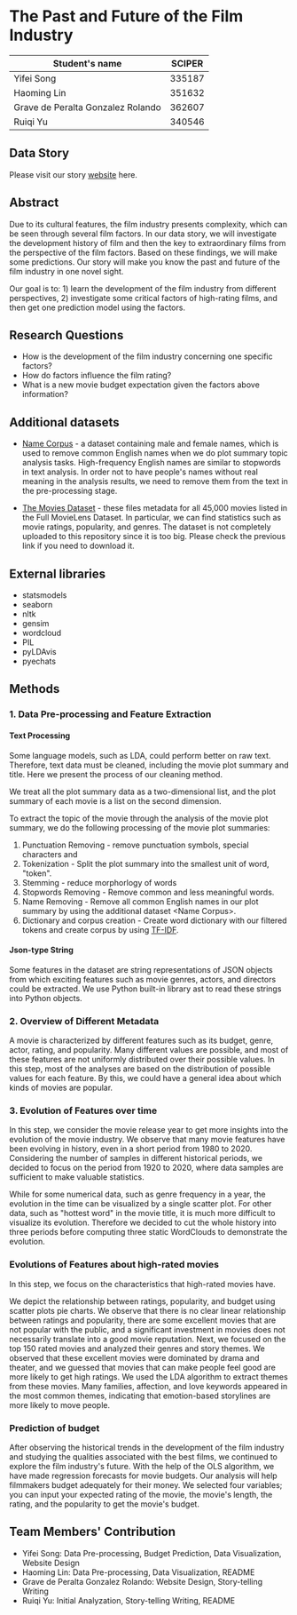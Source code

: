 # The Past and Future of the Film Industry

| Student's name                    | SCIPER |
| --------------------------------- | ------ |
| Yifei Song                        | 335187 |
| Haoming Lin                       | 351632 |
| Grave de Peralta Gonzalez Rolando | 362607 |
| Ruiqi Yu                          | 340546 |

## Data Story

Please visit our story [website](https://rolandogdp.github.io/ADA-project-website/) here.

## Abstract

Due to its cultural features, the film industry presents complexity, which can be seen through several film factors. In our data story, we will investigate the development history of film and then the key to extraordinary films from the perspective of the film factors. Based on these findings, we will make some predictions. Our story will make you know the past and future of the film industry in one novel sight.

Our goal is to: 1) learn the development of the film industry from different perspectives, 2) investigate some critical factors of high-rating films, and then get one prediction model using the factors.

## Research Questions

- How is the development of the film industry concerning one specific factors?
- How do factors influence the film rating?
- What is a new movie budget expectation given the factors above information?

## Additional datasets

- [Name Corpus](https://www.kaggle.com/datasets/nltkdata/names?resource=download) - a dataset containing male and female names, which is used to remove common English names when we do plot summary topic analysis tasks. High-frequency English names are similar to stopwords in text analysis. In order not to have people's names without real meaning in the analysis results, we need to remove them from the text in the pre-processing stage.

- [The Movies Dataset](https://www.kaggle.com/datasets/rounakbanik/the-movies-dataset) - these files metadata for all 45,000 movies listed in the Full MovieLens Dataset. In particular, we can find statistics such as movie ratings, popularity, and genres. The dataset is not completely uploaded to this repository since it is too big. Please check the previous link if you need to download it. 

## External libraries

- statsmodels
- seaborn
- nltk
- gensim
- wordcloud
- PIL
- pyLDAvis
- pyechats

## Methods

### 1. Data Pre-processing and Feature Extraction

<!-- #### Revenue Processing

We take into account that income is not the same as an indicator such as a score, but its value fluctuates depending on the era, country and special events, which means that economic activities such as inflation have to be taken into account. Therefore, we created a new column "Revenue_ratio", which represents the percentage of a movie's revenue in the total box office revenue of the year. This can reduce the difference in revenue due to inflation to a certain extent. -->

#### Text Processing

Some language models, such as LDA, could perform better on raw text. Therefore, text data must be cleaned, including the movie plot summary and title. Here we present the process of our cleaning method. 

We treat all the plot summary data as a two-dimensional list, and the plot summary of each movie is a list on the second dimension.

To extract the topic of the movie through the analysis of the movie plot summary, we do the following processing of the movie plot summaries:

1. Punctuation Removing - remove punctuation symbols, special characters and
2. Tokenization - Split the plot summary into the smallest unit of word, "token".
3. Stemming - reduce morphorlogy of words 
4. Stopwords Removing - Remove common and less meaningful words.
5. Name Removing - Remove all common English names in our plot summary by using the additional dataset \<Name Corpus\>.
6. Dictionary and corpus creation - Create word dictionary with our filtered tokens and create corpus by using [TF-IDF](https://fr.wikipedia.org/wiki/TF-IDF#:~:text=Le%20TF%2DIDF%20(de%20l,dans%20la%20fouille%20de%20textes)).

#### Json-type String

Some features in the dataset are string representations of JSON objects from which exciting features such as movie genres, actors, and directors could be extracted. We use Python built-in library ast to read these strings into Python objects.

### 2. Overview of Different Metadata

A movie is characterized by different features such as its budget, genre, actor, rating, and popularity. 
Many different values are possible, and most of these features are not uniformly distributed over their possible values.
In this step, most of the analyses are based on the distribution of possible values for each feature. 
By this, we could have a general idea about which kinds of movies are popular.

### 3. Evolution of Features over time

In this step, we consider the movie release year to get more insights into the evolution of the movie industry. 
We observe that many movie features have been evolving in history, even in a short period from 1980 to 2020. Considering the number of samples in different historical periods, we decided to focus on the period from 1920 to 2020, where data samples are sufficient to make valuable statistics. 

While for some numerical data, such as genre frequency in a year, the evolution in the time can be visualized by a single scatter plot. For other data, such as "hottest word" in the movie title, it is much more difficult to visualize its evolution. Therefore we decided to cut the whole history into three periods before computing three static WordClouds to demonstrate the evolution. 

### Evolutions of Features about high-rated movies

In this step, we focus on the characteristics that high-rated movies have.

We depict the relationship between ratings, popularity, and budget using scatter plots pie charts. We observe that there is no clear linear relationship between ratings and popularity, there are some excellent movies that are not popular with the public, and a significant investment in movies does not necessarily translate into a good movie reputation.
Next, we focused on the top 150 rated movies and analyzed their genres and story themes. We observed that these excellent movies were dominated by drama and theater, and we guessed that movies that can make people feel good are more likely to get high ratings. We used the LDA algorithm to extract themes from these movies. Many families, affection, and love keywords appeared in the most common themes, indicating that emotion-based storylines are more likely to move people.

### Prediction of budget

After observing the historical trends in the development of the film industry and studying the qualities associated with the best films, we continued to explore the film industry's future. With the help of the OLS algorithm, we have made regression forecasts for movie budgets. Our analysis will help filmmakers budget adequately for their money. We selected four variables; you can input your expected rating of the movie, the movie's length, the rating, and the popularity to get the movie's budget.

## Team Members' Contribution

- Yifei Song: Data Pre-processing, Budget Prediction, Data Visualization, Website Design
- Haoming Lin: Data Pre-processing, Data Visualization, README
- Grave de Peralta Gonzalez Rolando: Website Design, Story-telling Writing
- Ruiqi Yu: Initial Analyzation,  Story-telling Writing, README
